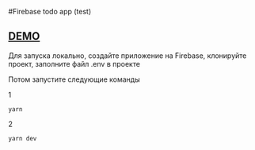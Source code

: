 #Firebase todo app (test)

## <a href="https://firebase-todo-test.vercel.app/" target="_blank">DEMO</a>

Для запуска локально, создайте приложение на Firebase, клонируйте проект, заполните файл .env в проекте

Потом запустите следующие команды

1

    yarn


2

    yarn dev

